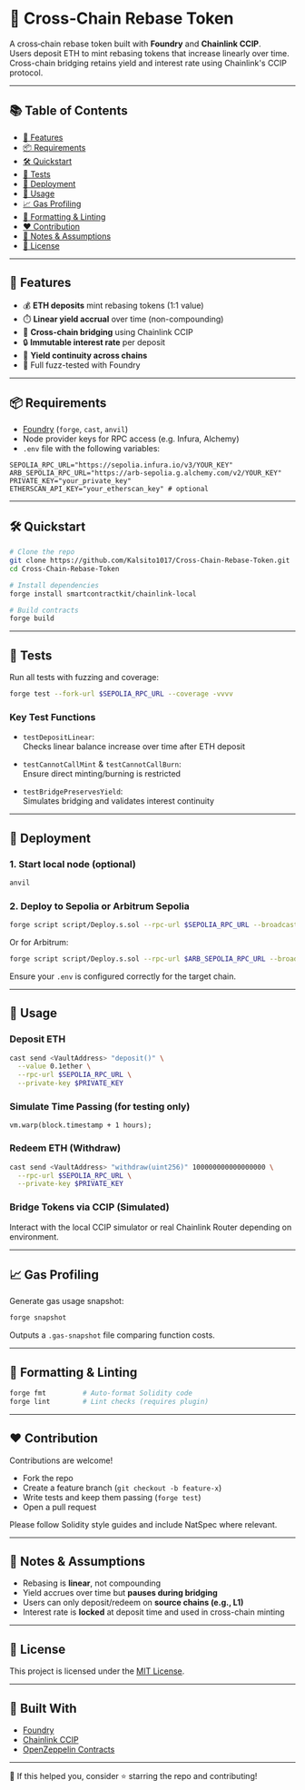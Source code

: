 # 🌉 Cross‑Chain Rebase Token

A cross‑chain rebase token built with **Foundry** and **Chainlink CCIP**.  
Users deposit ETH to mint rebasing tokens that increase linearly over time.  
Cross-chain bridging retains yield and interest rate using Chainlink's CCIP protocol.

---

## 📚 Table of Contents

- [🚀 Features](#-features)
- [📦 Requirements](#-requirements)
- [🛠️ Quickstart](#️-quickstart)
- [🧪 Tests](#-tests)
- [🧩 Deployment](#-deployment)
- [🧾 Usage](#-usage)
- [📈 Gas Profiling](#-gas-profiling)
- [📏 Formatting & Linting](#-formatting--linting)
- [❤️ Contribution](#️-contribution)
- [🧠 Notes & Assumptions](#-notes--assumptions)
- [🪪 License](#-license)

---

## 🚀 Features

- 💰 **ETH deposits** mint rebasing tokens (1:1 value)
- ⏱️ **Linear yield accrual** over time (non-compounding)
- 🌉 **Cross-chain bridging** using Chainlink CCIP
- 🔒 **Immutable interest rate** per deposit
- 🔄 **Yield continuity across chains**
- 🧪 Full fuzz-tested with Foundry

---

## 📦 Requirements

- [Foundry](https://book.getfoundry.sh/getting-started/installation) (`forge`, `cast`, `anvil`)
- Node provider keys for RPC access (e.g. Infura, Alchemy)
- `.env` file with the following variables:

```env
SEPOLIA_RPC_URL="https://sepolia.infura.io/v3/YOUR_KEY"
ARB_SEPOLIA_RPC_URL="https://arb-sepolia.g.alchemy.com/v2/YOUR_KEY"
PRIVATE_KEY="your_private_key"
ETHERSCAN_API_KEY="your_etherscan_key" # optional
```

---

## 🛠️ Quickstart

```bash
# Clone the repo
git clone https://github.com/Kalsito1017/Cross-Chain-Rebase-Token.git
cd Cross-Chain-Rebase-Token

# Install dependencies
forge install smartcontractkit/chainlink-local

# Build contracts
forge build
```

---

## 🧪 Tests

Run all tests with fuzzing and coverage:

```bash
forge test --fork-url $SEPOLIA_RPC_URL --coverage -vvvv
```

### Key Test Functions

- `testDepositLinear`:  
  Checks linear balance increase over time after ETH deposit

- `testCannotCallMint` & `testCannotCallBurn`:  
  Ensure direct minting/burning is restricted

- `testBridgePreservesYield`:  
  Simulates bridging and validates interest continuity

---

## 🧩 Deployment

### 1. Start local node (optional)

```bash
anvil
```

### 2. Deploy to Sepolia or Arbitrum Sepolia

```bash
forge script script/Deploy.s.sol --rpc-url $SEPOLIA_RPC_URL --broadcast --verify
```

Or for Arbitrum:

```bash
forge script script/Deploy.s.sol --rpc-url $ARB_SEPOLIA_RPC_URL --broadcast
```

Ensure your `.env` is configured correctly for the target chain.

---

## 🧾 Usage

### Deposit ETH

```bash
cast send <VaultAddress> "deposit()" \
  --value 0.1ether \
  --rpc-url $SEPOLIA_RPC_URL \
  --private-key $PRIVATE_KEY
```

### Simulate Time Passing (for testing only)

```solidity
vm.warp(block.timestamp + 1 hours);
```

### Redeem ETH (Withdraw)

```bash
cast send <VaultAddress> "withdraw(uint256)" 100000000000000000 \
  --rpc-url $SEPOLIA_RPC_URL \
  --private-key $PRIVATE_KEY
```

### Bridge Tokens via CCIP (Simulated)

Interact with the local CCIP simulator or real Chainlink Router depending on environment.

---

## 📈 Gas Profiling

Generate gas usage snapshot:

```bash
forge snapshot
```

Outputs a `.gas-snapshot` file comparing function costs.

---

## 📏 Formatting & Linting

```bash
forge fmt         # Auto-format Solidity code
forge lint        # Lint checks (requires plugin)
```

---

## ❤️ Contribution

Contributions are welcome!

- Fork the repo
- Create a feature branch (`git checkout -b feature-x`)
- Write tests and keep them passing (`forge test`)
- Open a pull request

Please follow Solidity style guides and include NatSpec where relevant.

---

## 🧠 Notes & Assumptions

- Rebasing is **linear**, not compounding
- Yield accrues over time but **pauses during bridging**
- Users can only deposit/redeem on **source chains (e.g., L1)**
- Interest rate is **locked** at deposit time and used in cross-chain minting

---

## 🪪 License

This project is licensed under the [MIT License](LICENSE).

---

## 👷 Built With

- [Foundry](https://book.getfoundry.sh/)
- [Chainlink CCIP](https://chain.link/cross-chain)
- [OpenZeppelin Contracts](https://github.com/OpenZeppelin/openzeppelin-contracts)

---

🧠 If this helped you, consider ⭐ starring the repo and contributing!
